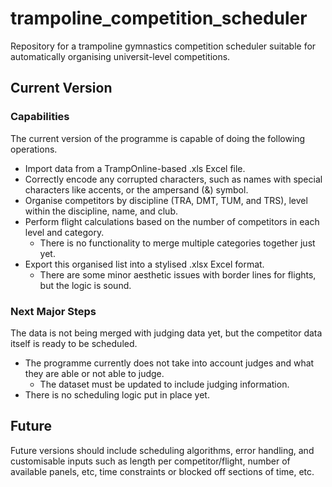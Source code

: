 # trampoline_competition_scheduler
Repository for a trampoline gymnastics competition scheduler suitable for automatically organising universit-level competitions.

## Current Version
### Capabilities
The current version of the programme is capable of doing the following operations.
- Import data from a TrampOnline-based .xls Excel file.
- Correctly encode any corrupted characters, such as names with special characters like accents, or the ampersand (&) symbol.
- Organise competitors by discipline (TRA, DMT, TUM, and TRS), level within the discipline, name, and club.
- Perform flight calculations based on the number of competitors in each level and category.
  - There is no functionality to merge multiple categories together just yet.
- Export this organised list into a stylised .xlsx Excel format.
  - There are some minor aesthetic issues with border lines for flights, but the logic is sound.

### Next Major Steps
The data is not being merged with judging data yet, but the competitor data itself is ready to be scheduled.
- The programme currently does not take into account judges and what they are able or not able to judge.
  - The dataset must be updated to include judging information.
- There is no scheduling logic put in place yet.

## Future
Future versions should include scheduling algorithms, error handling, and customisable inputs such as length per competitor/flight, number of available panels, etc, time constraints or blocked off sections of time, etc.
